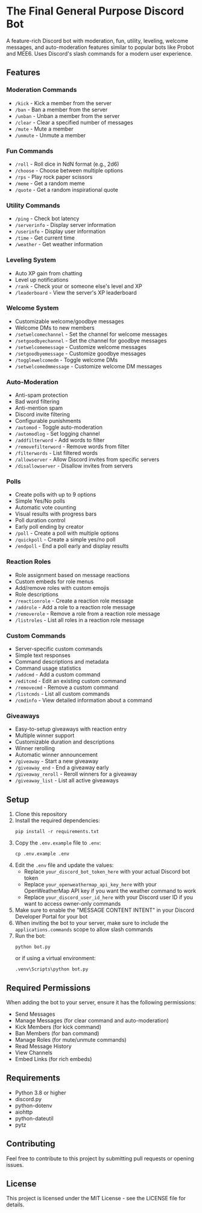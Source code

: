 # The Final General Purpose Discord Bot

A feature-rich Discord bot with moderation, fun, utility, leveling, welcome messages, and auto-moderation features similar to popular bots like Probot and MEE6. Uses Discord's slash commands for a modern user experience.

## Features

### Moderation Commands
- `/kick` - Kick a member from the server
- `/ban` - Ban a member from the server
- `/unban` - Unban a member from the server
- `/clear` - Clear a specified number of messages
- `/mute` - Mute a member
- `/unmute` - Unmute a member

### Fun Commands
- `/roll` - Roll dice in NdN format (e.g., 2d6)
- `/choose` - Choose between multiple options
- `/rps` - Play rock paper scissors
- `/meme` - Get a random meme
- `/quote` - Get a random inspirational quote

### Utility Commands
- `/ping` - Check bot latency
- `/serverinfo` - Display server information
- `/userinfo` - Display user information
- `/time` - Get current time
- `/weather` - Get weather information

### Leveling System
- Auto XP gain from chatting
- Level up notifications
- `/rank` - Check your or someone else's level and XP
- `/leaderboard` - View the server's XP leaderboard

### Welcome System
- Customizable welcome/goodbye messages
- Welcome DMs to new members
- `/setwelcomechannel` - Set the channel for welcome messages
- `/setgoodbyechannel` - Set the channel for goodbye messages
- `/setwelcomemessage` - Customize welcome messages
- `/setgoodbyemessage` - Customize goodbye messages
- `/togglewelcomedm` - Toggle welcome DMs
- `/setwelcomedmmessage` - Customize welcome DM messages

### Auto-Moderation
- Anti-spam protection
- Bad word filtering
- Anti-mention spam
- Discord invite filtering
- Configurable punishments
- `/automod` - Toggle auto-moderation
- `/automodlog` - Set logging channel
- `/addfilterword` - Add words to filter
- `/removefilterword` - Remove words from filter
- `/filterwords` - List filtered words
- `/allowserver` - Allow Discord invites from specific servers
- `/disallowserver` - Disallow invites from servers

### Polls
- Create polls with up to 9 options
- Simple Yes/No polls
- Automatic vote counting
- Visual results with progress bars
- Poll duration control
- Early poll ending by creator
- `/poll` - Create a poll with multiple options
- `/quickpoll` - Create a simple yes/no poll
- `/endpoll` - End a poll early and display results

### Reaction Roles
- Role assignment based on message reactions
- Custom embeds for role menus
- Add/remove roles with custom emojis
- Role descriptions
- `/reactionrole` - Create a reaction role message
- `/addrole` - Add a role to a reaction role message
- `/removerole` - Remove a role from a reaction role message
- `/listroles` - List all roles in a reaction role message

### Custom Commands
- Server-specific custom commands
- Simple text responses
- Command descriptions and metadata
- Command usage statistics
- `/addcmd` - Add a custom command
- `/editcmd` - Edit an existing custom command
- `/removecmd` - Remove a custom command
- `/listcmds` - List all custom commands
- `/cmdinfo` - View detailed information about a command

### Giveaways
- Easy-to-setup giveaways with reaction entry
- Multiple winner support
- Customizable duration and descriptions
- Winner rerolling
- Automatic winner announcement
- `/giveaway` - Start a new giveaway
- `/giveaway_end` - End a giveaway early
- `/giveaway_reroll` - Reroll winners for a giveaway
- `/giveaway_list` - List all active giveaways

## Setup

1. Clone this repository
2. Install the required dependencies:
   ```
   pip install -r requirements.txt
   ```
3. Copy the `.env.example` file to `.env`:
   ```
   cp .env.example .env
   ```
4. Edit the `.env` file and update the values:
   - Replace `your_discord_bot_token_here` with your actual Discord bot token
   - Replace `your_openweathermap_api_key_here` with your OpenWeatherMap API key if you want the weather command to work
   - Replace `your_discord_user_id_here` with your Discord user ID if you want to access owner-only commands
5. Make sure to enable the "MESSAGE CONTENT INTENT" in your Discord Developer Portal for your bot
6. When inviting the bot to your server, make sure to include the `applications.commands` scope to allow slash commands
7. Run the bot:
   ```
   python bot.py
   ```
   or if using a virtual environment:
   ```
   .venv\Scripts\python bot.py
   ```

## Required Permissions

When adding the bot to your server, ensure it has the following permissions:
- Send Messages
- Manage Messages (for clear command and auto-moderation)
- Kick Members (for kick command)
- Ban Members (for ban command)
- Manage Roles (for mute/unmute commands)
- Read Message History
- View Channels
- Embed Links (for rich embeds)

## Requirements

- Python 3.8 or higher
- discord.py
- python-dotenv
- aiohttp
- python-dateutil
- pytz

## Contributing

Feel free to contribute to this project by submitting pull requests or opening issues.

## License

This project is licensed under the MIT License - see the LICENSE file for details. 
